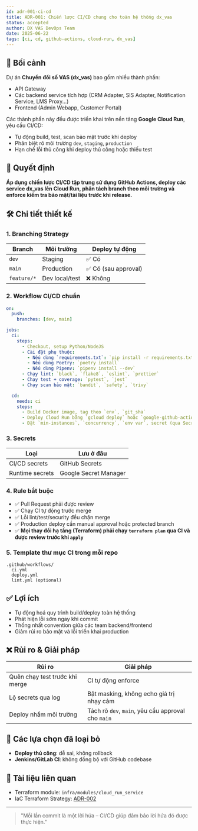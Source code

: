 ```yaml
---
id: adr-001-ci-cd
title: ADR-001: Chiến lược CI/CD chung cho toàn hệ thống dx_vas
status: accepted
author: DX VAS DevOps Team
date: 2025-06-22
tags: [ci, cd, github-actions, cloud-run, dx_vas]
---
```


## 📌 Bối cảnh

Dự án **Chuyển đổi số VAS (dx_vas)** bao gồm nhiều thành phần:
- API Gateway
- Các backend service tích hợp (CRM Adapter, SIS Adapter, Notification Service, LMS Proxy...)
- Frontend (Admin Webapp, Customer Portal)

Các thành phần này đều được triển khai trên nền tảng **Google Cloud Run**, yêu cầu CI/CD:
- Tự động build, test, scan bảo mật trước khi deploy
- Phân biệt rõ môi trường `dev`, `staging`, `production`
- Hạn chế lỗi thủ công khi deploy thủ công hoặc thiếu test

## 🧠 Quyết định

**Áp dụng chiến lược CI/CD tập trung sử dụng GitHub Actions, deploy các service dx_vas lên Cloud Run, phân tách branch theo môi trường và enforce kiểm tra bảo mật/tài liệu trước khi release.**

## 🛠 Chi tiết thiết kế

### 1. Branching Strategy

| Branch | Môi trường | Deploy tự động |
|--------|------------|-----------------|
| `dev` | Staging | ✅ Có |
| `main` | Production | ✅ Có (sau approval) |
| `feature/*` | Dev local/test | ❌ Không |

### 2. Workflow CI/CD chuẩn

```yaml
on:
  push:
    branches: [dev, main]

jobs:
  ci:
    steps:
      - Checkout, setup Python/NodeJS
      - Cài đặt phụ thuộc:
        - Nếu dùng `requirements.txt`: `pip install -r requirements.txt`
        - Nếu dùng Poetry: `poetry install`
        - Nếu dùng Pipenv: `pipenv install --dev`
      - Chạy lint: `black`, `flake8`, `eslint`, `prettier`
      - Chạy test + coverage: `pytest`, `jest`
      - Chạy scan bảo mật: `bandit`, `safety`, `trivy`

  cd:
    needs: ci
    steps:
      - Build Docker image, tag theo `env`, `git_sha`
      - Deploy Cloud Run bằng `gcloud deploy` hoặc `google-github-actions`
      - Đặt `min-instances`, `concurrency`, `env var`, secret (qua Secret Manager)
```

### 3. Secrets

| Loại | Lưu ở đâu |
|------|-----------|
| CI/CD secrets | GitHub Secrets |
| Runtime secrets | Google Secret Manager |

### 4. Rule bắt buộc

- ✅ Pull Request phải được review
- ✅ Chạy CI tự động trước merge
- ✅ Lỗi lint/test/security đều chặn merge
- ✅ Production deploy cần manual approval hoặc protected branch
- ✅ **Mọi thay đổi hạ tầng (Terraform) phải chạy `terraform plan` qua CI và được review trước khi `apply`**

### 5. Template thư mục CI trong mỗi repo

```
.github/workflows/
  ci.yml
  deploy.yml
  lint.yml (optional)
```

## ✅ Lợi ích

- Tự động hoá quy trình build/deploy toàn hệ thống
- Phát hiện lỗi sớm ngay khi commit
- Thống nhất convention giữa các team backend/frontend
- Giảm rủi ro bảo mật và lỗi triển khai production

## ❌ Rủi ro & Giải pháp

| Rủi ro | Giải pháp |
|--------|-----------|
| Quên chạy test trước khi merge | CI tự động enforce |
| Lộ secrets qua log | Bật masking, không echo giá trị nhạy cảm |
| Deploy nhầm môi trường | Tách rõ `dev`, `main`, yêu cầu approval cho `main` |

## 🔄 Các lựa chọn đã loại bỏ

- **Deploy thủ công**: dễ sai, không rollback
- **Jenkins/GitLab CI**: không đồng bộ với GitHub codebase

## 📎 Tài liệu liên quan

- Terraform module: `infra/modules/cloud_run_service`
- IaC Terraform Strategy: [ADR-002](./adr-002-iac.md)

---
> "Mỗi lần commit là một lời hứa – CI/CD giúp đảm bảo lời hứa đó được thực hiện."
